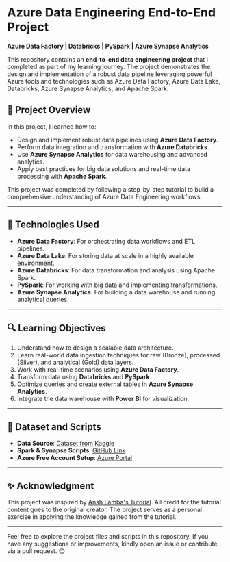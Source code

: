 
# Azure Data Engineering End-to-End Project  
**Azure Data Factory | Databricks | PySpark | Azure Synapse Analytics**

This repository contains an **end-to-end data engineering project** that I completed as part of my learning journey. The project demonstrates the design and implementation of a robust data pipeline leveraging powerful Azure tools and technologies such as Azure Data Factory, Azure Data Lake, Databricks, Azure Synapse Analytics, and Apache Spark.

## 🚀 **Project Overview**  
In this project, I learned how to:  
- Design and implement robust data pipelines using **Azure Data Factory**.  
- Perform data integration and transformation with **Azure Databricks**.  
- Use **Azure Synapse Analytics** for data warehousing and advanced analytics.  
- Apply best practices for big data solutions and real-time data processing with **Apache Spark**.  

This project was completed by following a step-by-step tutorial to build a comprehensive understanding of Azure Data Engineering workflows.

---

## 📂 **Technologies Used**  
- **Azure Data Factory**: For orchestrating data workflows and ETL pipelines.  
- **Azure Data Lake**: For storing data at scale in a highly available environment.  
- **Azure Databricks**: For data transformation and analysis using Apache Spark.  
- **PySpark**: For working with big data and implementing transformations.  
- **Azure Synapse Analytics**: For building a data warehouse and running analytical queries.  

---

## 🔍 **Learning Objectives**  
1. Understand how to design a scalable data architecture.  
2. Learn real-world data ingestion techniques for raw (Bronze), processed (Silver), and analytical (Gold) data layers.  
3. Work with real-time scenarios using **Azure Data Factory**.  
4. Transform data using **Databricks** and **PySpark**.  
5. Optimize queries and create external tables in **Azure Synapse Analytics**.  
6. Integrate the data warehouse with **Power BI** for visualization.  

---

## 📁 **Dataset and Scripts**  
- **Data Source**: [Dataset from Kaggle](https://www.kaggle.com/datasets/ukveteran/adventure-works)  
- **Spark & Synapse Scripts**: [GitHub Link](https://github.com/williamlo90/Azure_End_To_End_Data_Engineering_Project1/tree/main/Scripts)  
- **Azure Free Account Setup**: [Azure Portal](https://portal.azure.com/)  

---

## ✨ **Acknowledgment**  
This project was inspired by [Ansh Lamba's Tutorial](https://www.youtube.com/watch?v=0GTZ-12hYtU&list=LL&index=3). All credit for the tutorial content goes to the original creator. The project serves as a personal exercise in applying the knowledge gained from the tutorial.  

---

Feel free to explore the project files and scripts in this repository. If you have any suggestions or improvements, kindly open an issue or contribute via a pull request. 😊  
